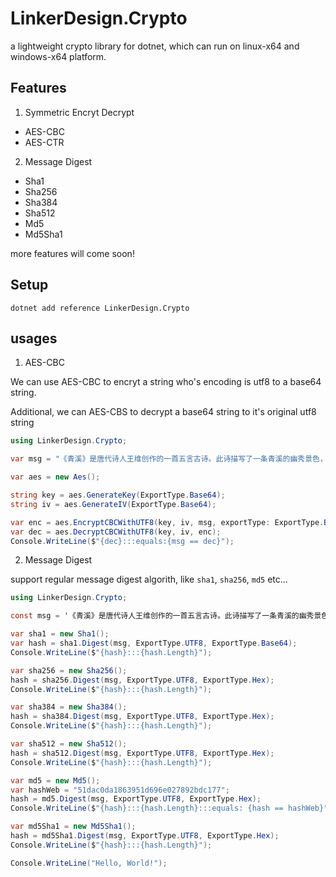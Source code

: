 # LinkerDesign.Crypto

a lightweight crypto library for dotnet, which can run on linux-x64 and windows-x64 platform.

## Features

1. Symmetric Encryt Decrypt
  + AES-CBC
  + AES-CTR
2. Message Digest
  + Sha1
  + Sha256
  + Sha384
  + Sha512
  + Md5
  + Md5Sha1

more features will come soon!

## Setup

```
dotnet add reference LinkerDesign.Crypto
```

## usages

1. AES-CBC

We can use AES-CBC to encryt a string who's encoding is utf8 to a base64 string.

Additional, we can AES-CBS to decrypt a base64 string to it's original utf8 string 

```c#
using LinkerDesign.Crypto;

var msg = "《青溪》是唐代诗人王维创作的一首五言古诗。此诗描写了一条青溪的幽秀景色，诗人用多彩的画笔，绘出青溪流经不同地方时呈现的不同画面。其中“声喧乱石中，色静深松里”两句，以喧响的声音和幽冷的色调形成闹与静的强烈对比，如同一幅“有声画”。诗的末四句写出诗人心境的闲谈正如清川的闲淡，把自己的精神和自然的精神融和起来，意味隽永。全诗自然清淡素雅，写景抒情皆轻轻松松，然而韵味却隽永醇厚。诗人笔下的青溪是喧闹与沉郁的统一，活泼与安详的揉合，幽深与素静的融和。";

var aes = new Aes();

string key = aes.GenerateKey(ExportType.Base64);
string iv = aes.GenerateIV(ExportType.Base64);

var enc = aes.EncryptCBCWithUTF8(key, iv, msg, exportType: ExportType.Base64);
var dec = aes.DecryptCBCWithUTF8(key, iv, enc);
Console.WriteLine($"{dec}:::equals:{msg == dec}");
```

2. Message Digest

support regular message digest algorith, like `sha1`, `sha256`, `md5` etc...

```c#
using LinkerDesign.Crypto;

const msg = '《青溪》是唐代诗人王维创作的一首五言古诗。此诗描写了一条青溪的幽秀景色，诗人用多彩的画笔，绘出青溪流经不同地方时呈现的不同画面。其中“声喧乱石中，色静深松里”两句，以喧响的声音和幽冷的色调形成闹与静的强烈对比，如同一幅“有声画”。诗的末四句写出诗人心境的闲谈正如清川的闲淡，把自己的精神和自然的精神融和起来，意味隽永。全诗自然清淡素雅，写景抒情皆轻轻松松，然而韵味却隽永醇厚。诗人笔下的青溪是喧闹与沉郁的统一，活泼与安详的揉合，幽深与素静的融和。';

var sha1 = new Sha1();
var hash = sha1.Digest(msg, ExportType.UTF8, ExportType.Base64);
Console.WriteLine($"{hash}:::{hash.Length}");

var sha256 = new Sha256();
hash = sha256.Digest(msg, ExportType.UTF8, ExportType.Hex);
Console.WriteLine($"{hash}:::{hash.Length}");

var sha384 = new Sha384();
hash = sha384.Digest(msg, ExportType.UTF8, ExportType.Hex);
Console.WriteLine($"{hash}:::{hash.Length}");

var sha512 = new Sha512();
hash = sha512.Digest(msg, ExportType.UTF8, ExportType.Hex);
Console.WriteLine($"{hash}:::{hash.Length}");

var md5 = new Md5();
var hashWeb = "51dac0da1863951d696e027892bdc177";
hash = md5.Digest(msg, ExportType.UTF8, ExportType.Hex);
Console.WriteLine($"{hash}:::{hash.Length}:::equals: {hash == hashWeb}");

var md5Sha1 = new Md5Sha1();
hash = md5Sha1.Digest(msg, ExportType.UTF8, ExportType.Hex);
Console.WriteLine($"{hash}:::{hash.Length}");

Console.WriteLine("Hello, World!");
```